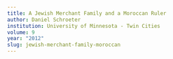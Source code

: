 ```yaml
---
title: A Jewish Merchant Family and a Moroccan Ruler
author: Daniel Schroeter
institution: University of Minnesota - Twin Cities
volume: 9
year: "2012"
slug: jewish-merchant-family-moroccan
---
```

